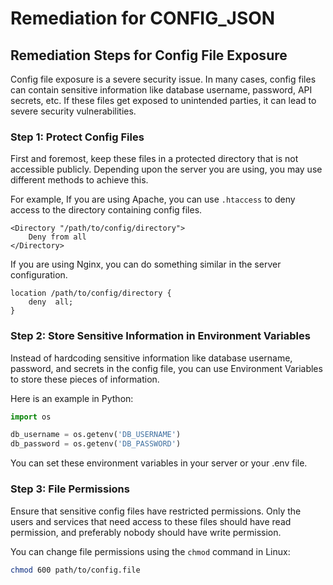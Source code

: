 # Remediation for CONFIG_JSON

## Remediation Steps for Config File Exposure

Config file exposure is a severe security issue. In many cases, config files can contain sensitive information like database username, password, API secrets, etc. If these files get exposed to unintended parties, it can lead to severe security vulnerabilities.

### Step 1: Protect Config Files
First and foremost, keep these files in a protected directory that is not accessible publicly. Depending upon the server you are using, you may use different methods to achieve this.

For example, If you are using Apache, you can use `.htaccess` to deny access to the directory containing config files.

```htaccess
<Directory "/path/to/config/directory">
    Deny from all
</Directory>
```
If you are using Nginx, you can do something similar in the server configuration.
```nginx
location /path/to/config/directory {
    deny  all;
}
```
### Step 2: Store Sensitive Information in Environment Variables
Instead of hardcoding sensitive information like database username, password, and secrets in the config file, you can use Environment Variables to store these pieces of information. 

Here is an example in Python:
```python
import os

db_username = os.getenv('DB_USERNAME')
db_password = os.getenv('DB_PASSWORD')
```
You can set these environment variables in your server or your .env file.

### Step 3: File Permissions
Ensure that sensitive config files have restricted permissions. Only the users and services that need access to these files should have read permission, and preferably nobody should have write permission. 

You can change file permissions using the `chmod` command in Linux:
```bash
chmod 600 path/to/config.file
```

